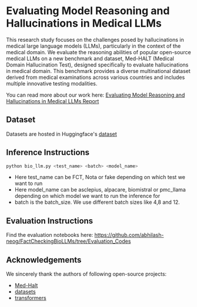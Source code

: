 # Evaluating Model Reasoning and Hallucinations in Medical LLMs

This research study focuses on the challenges posed by hallucinations in medical large language models (LLMs), particularly in the context of the medical domain. We evaluate the reasoning abilities of popular open-source medical LLMs on a new benchmark and dataset, Med-HALT (Medical Domain Hallucination Test), designed specifically to evaluate hallucinations in medical domain. 
This benchmark provides a diverse multinational dataset derived from medical examinations across various countries and includes multiple innovative testing modalities. 

You can read more about our work here: [Evaluating Model Reasoning and Hallucinations in Medical LLMs Report](Trustworthiness_of_Medical_LLMs_PDF.pdf)

## Dataset

Datasets are hosted in Huggingface's [dataset](https://huggingface.co/datasets/MedHALT/Med-HALT)

## Inference Instructions

```python
python bio_llm.py <test_name> <batch> <model_name>
```
- Here test_name can be FCT, Nota or fake depending on which test we want to run
- Here model_name can be asclepius, alpacare, biomistral or pmc_llama depending on which model we want to run the inference for
- batch is the batch_size. We use different batch sizes like 4,8 and 12.

## Evaluation Instructions

Find the evaluation notebooks here: https://github.com/abhilash-neog/FactCheckingBioLLMs/tree/Evaluation_Codes

## Acknowledgements

We sincerely thank the authors of following open-source projects:

- [Med-Halt](https://github.com/medhalt/medhalt)
- [datasets](https://github.com/huggingface/datasets)
- [transformers](https://github.com/huggingface/transformers)

